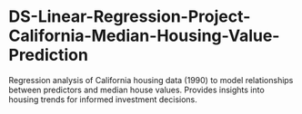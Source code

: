 # DS-Linear-Regression-Project-California-Median-Housing-Value-Prediction
Regression analysis of California housing data (1990) to model relationships between predictors and median house values. Provides insights into housing trends for informed investment decisions.
